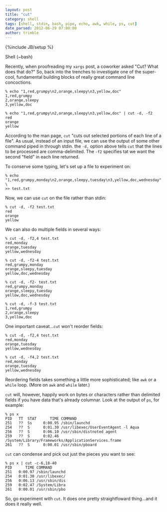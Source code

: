 ```yaml
---
layout: post
title: "cut"
category: shell
tags: [shell, stdin, bash, pipe, echo, awk, while, ps, cut]
date_parsed: 2012-06-29 07:00:00
author: trimble
---
```

{%include JB/setup %}

Shell (~bash)

Recently, when proofreading my `xargs` post, a coworker asked "Cut? What does that do?" So, back into the trenches to investigate one of the super-cool, fundamental building blocks of really great command line concoctions.

    % echo "1,red,grumpy\n2,orange,sleepy\n3,yellow,doc"
    1,red,grumpy
    2,orange,sleepy
    3,yellow,doc
    
    % echo "1,red,grumpy\n2,orange,sleepy\n3,yellow,doc" | cut -d, -f2
    red
    orange
    yellow

According to the man page, `cut` "cuts out selected portions of each line of a file". As usual, instead of an input file, we can use the output of some other command piped in through stdin. the `-d,` option above tells `cut` that the lines to be processed are comma-delimited. The `-f2` specifies tat we want the second "field" in each line returned.

To conserve some typing, let's set up a file to experiment on:

    % echo "1,red,grumpy,monday\n2,orange,sleepy,tuesday\n3,yellow,doc,wednesday" \
    >> test.txt


Now, we can use `cut` on the file rather than stdin:

    % cut -d, -f2 test.txt
    red
    orange
    yellow

We can also do multiple fields in several ways:

    % cut -d, -f2,4 test.txt
    red,monday
    orange,tuesday
    yellow,wednesday

    % cut -d, -f2-4 test.txt
    red,grumpy,monday
    orange,sleepy,tuesday
    yellow,doc,wednesday

    % cut -d, -f2- test.txt
    red,grumpy,monday
    orange,sleepy,tuesday
    yellow,doc,wednesday

    % cut -d, -f-3 test.txt
    1,red,grumpy
    2,orange,sleepy
    3,yellow,doc

One important caveat...`cut` won't reorder fields:

    % cut -d, -f2,4 test.txt
    red,monday
    orange,tuesday
    yellow,wednesday
    
    % cut -d, -f4,2 test.txt
    red,monday
    orange,tuesday
    yellow,wednesday

Reordering fields takes something a little more sophisticated; like `awk` or a `while` loop. (More on `awk` and `while` later.)

`cut` will, however, happily work on bytes or characters rather than delimited fields if you have data that's already columnar. Look at the output of `ps`, for example:

    % ps x
    PID   TT  STAT      TIME COMMAND
    251   ??  Ss     0:00.95 /sbin/launchd
    254   ??  S      0:01.30 /usr/libexec/UserEventAgent -l Aqua
    256   ??  S      0:06.10 /usr/sbin/distnoted agent
    259   ??  S      0:02.46 /System/Library/Frameworks/ApplicationServices.frame
    261   ??  S      0:00.01 /usr/sbin/pboard

`cut` can condense and pick out just the pieces you want to see:

    % ps x | cut -c-6,18-40 
    PID      TIME COMMAND
    251   0:00.97 /sbin/launchd
    254   0:01.30 /usr/libexec/
    256   0:06.13 /usr/sbin/dis
    259   0:02.47 /System/Libra
    261   0:00.01 /usr/sbin/pbo

So, go experiment with `cut`. It does one pretty straightfoward thing...and it does it really well.